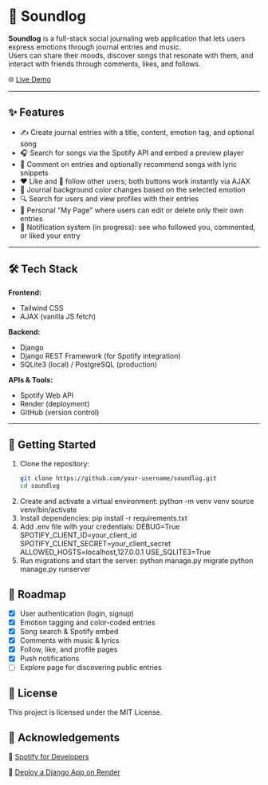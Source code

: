 # 🎵 Soundlog

**Soundlog** is a full-stack social journaling web application that lets users express emotions through journal entries and music.  
Users can share their moods, discover songs that resonate with them, and interact with friends through comments, likes, and follows.

🌐 [Live Demo](https://soundlog-clkk.onrender.com)

---

## ✨ Features

- ✍️ Create journal entries with a title, content, emotion tag, and optional song
- 🎧 Search for songs via the Spotify API and embed a preview player
- 💬 Comment on entries and optionally recommend songs with lyric snippets
- ❤️ Like and 🔄 follow other users; both buttons work instantly via AJAX
- 🎨 Journal background color changes based on the selected emotion
- 🔍 Search for users and view profiles with their entries
- 🧾 Personal "My Page" where users can edit or delete only their own entries
- 🔔 Notification system (in progress): see who followed you, commented, or liked your entry

---

## 🛠 Tech Stack

**Frontend:**
- Tailwind CSS
- AJAX (vanilla JS fetch)

**Backend:**
- Django
- Django REST Framework (for Spotify integration)
- SQLite3 (local) / PostgreSQL (production)

**APIs & Tools:**
- Spotify Web API
- Render (deployment)
- GitHub (version control)

---

## 🚀 Getting Started

1. Clone the repository:
   ```bash
   git clone https://github.com/your-username/soundlog.git
   cd soundlog
2. Create and activate a virtual environment:
   python -m venv venv
   source venv/bin/activate
3. Install dependencies:
   pip install -r requirements.txt
4. Add .env file with your credentials:
   DEBUG=True
   SPOTIFY_CLIENT_ID=your_client_id
   SPOTIFY_CLIENT_SECRET=your_client_secret
   ALLOWED_HOSTS=localhost,127.0.0.1
   USE_SQLITE3=True
5. Run migrations and start the server:
   python manage.py migrate
   python manage.py runserver

## 📌 Roadmap

- [x] User authentication (login, signup)
- [x] Emotion tagging and color-coded entries
- [x] Song search & Spotify embed
- [x] Comments with music & lyrics
- [x] Follow, like, and profile pages
- [x] Push notifications
- [ ] Explore page for discovering public entries

## 📄 License

This project is licensed under the MIT License.

## 🙌 Acknowledgements

📄 [Spotify for Developers](https://developer.spotify.com)

📄 [Deploy a Django App on Render](https://render.com/docs/deploy-django)
